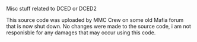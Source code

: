 Misc stuff related to DCED or DCED2

This source code was uploaded by MMC Crew on some old Mafia forum that is now shut down. No changes were made to the source code, i am not responisble for any damages that may occur using this code.
